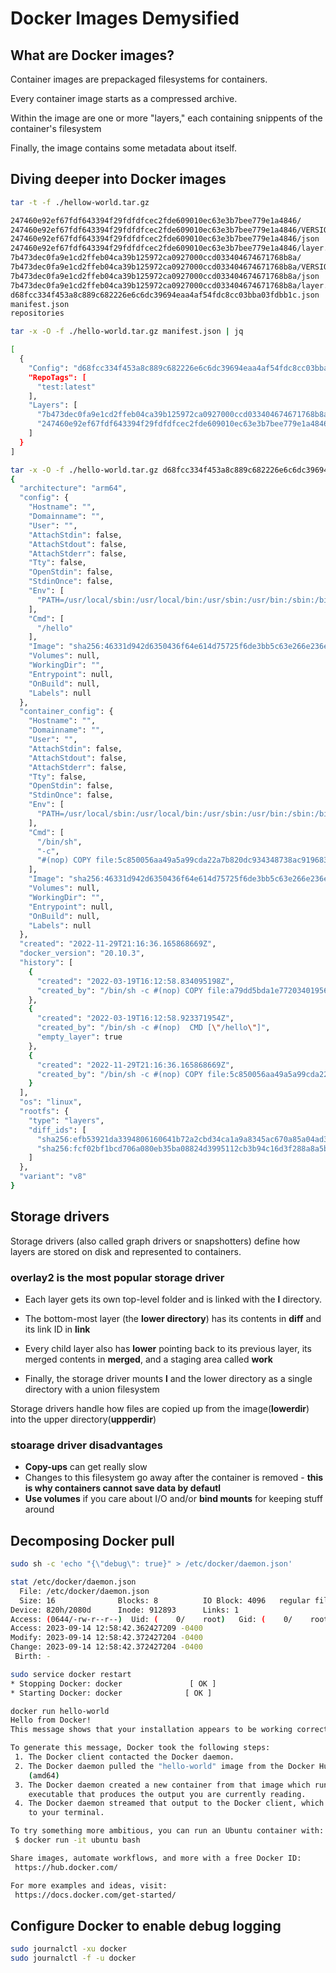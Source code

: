 # Docker Images Demysified

## What are Docker images?

Container images are prepackaged filesystems for containers.

Every container image starts as a compressed archive.

Within the image are one or more "layers," each
    containing snippents of the container's filesystem

Finally, the image contains some metadata about itself.

## Diving deeper into Docker images

```bash
tar -t -f ./hellow-world.tar.gz

247460e92ef67fdf643394f29fdfdfcec2fde609010ec63e3b7bee779e1a4846/
247460e92ef67fdf643394f29fdfdfcec2fde609010ec63e3b7bee779e1a4846/VERSION
247460e92ef67fdf643394f29fdfdfcec2fde609010ec63e3b7bee779e1a4846/json
247460e92ef67fdf643394f29fdfdfcec2fde609010ec63e3b7bee779e1a4846/layer.tar
7b473dec0fa9e1cd2ffeb04ca39b125972ca0927000ccd033404674671768b8a/
7b473dec0fa9e1cd2ffeb04ca39b125972ca0927000ccd033404674671768b8a/VERSION
7b473dec0fa9e1cd2ffeb04ca39b125972ca0927000ccd033404674671768b8a/json
7b473dec0fa9e1cd2ffeb04ca39b125972ca0927000ccd033404674671768b8a/layer.tar
d68fcc334f453a8c889c682226e6c6dc39694eaa4af54fdc8cc03bba03fdbb1c.json
manifest.json
repositories

tar -x -O -f ./hello-world.tar.gz manifest.json | jq

[
  {
    "Config": "d68fcc334f453a8c889c682226e6c6dc39694eaa4af54fdc8cc03bba03fdbb1c.json",
    "RepoTags": [
      "test:latest"
    ],
    "Layers": [
      "7b473dec0fa9e1cd2ffeb04ca39b125972ca0927000ccd033404674671768b8a/layer.tar",
      "247460e92ef67fdf643394f29fdfdfcec2fde609010ec63e3b7bee779e1a4846/layer.tar"
    ]
  }
]

tar -x -O -f ./hello-world.tar.gz d68fcc334f453a8c889c682226e6c6dc39694eaa4af54fdc8cc03bba03fdbb1c.json| jq
{
  "architecture": "arm64",
  "config": {
    "Hostname": "",
    "Domainname": "",
    "User": "",
    "AttachStdin": false,
    "AttachStdout": false,
    "AttachStderr": false,
    "Tty": false,
    "OpenStdin": false,
    "StdinOnce": false,
    "Env": [
      "PATH=/usr/local/sbin:/usr/local/bin:/usr/sbin:/usr/bin:/sbin:/bin"
    ],
    "Cmd": [
      "/hello"
    ],
    "Image": "sha256:46331d942d6350436f64e614d75725f6de3bb5c63e266e236e04389820a234c4",
    "Volumes": null,
    "WorkingDir": "",
    "Entrypoint": null,
    "OnBuild": null,
    "Labels": null
  },
  "container_config": {
    "Hostname": "",
    "Domainname": "",
    "User": "",
    "AttachStdin": false,
    "AttachStdout": false,
    "AttachStderr": false,
    "Tty": false,
    "OpenStdin": false,
    "StdinOnce": false,
    "Env": [
      "PATH=/usr/local/sbin:/usr/local/bin:/usr/sbin:/usr/bin:/sbin:/bin"
    ],
    "Cmd": [
      "/bin/sh",
      "-c",
      "#(nop) COPY file:5c850056aa49a5a99cda22a7b820dc934348738ac919683db00729574acbeb11 in / "
    ],
    "Image": "sha256:46331d942d6350436f64e614d75725f6de3bb5c63e266e236e04389820a234c4",
    "Volumes": null,
    "WorkingDir": "",
    "Entrypoint": null,
    "OnBuild": null,
    "Labels": null
  },
  "created": "2022-11-29T21:16:36.165868669Z",
  "docker_version": "20.10.3",
  "history": [
    {
      "created": "2022-03-19T16:12:58.834095198Z",
      "created_by": "/bin/sh -c #(nop) COPY file:a79dd5bda1e77203401956a93401d3aef45221fc750295a4291896f3386f4f54 in / "
    },
    {
      "created": "2022-03-19T16:12:58.923371954Z",
      "created_by": "/bin/sh -c #(nop)  CMD [\"/hello\"]",
      "empty_layer": true
    },
    {
      "created": "2022-11-29T21:16:36.165868669Z",
      "created_by": "/bin/sh -c #(nop) COPY file:5c850056aa49a5a99cda22a7b820dc934348738ac919683db00729574acbeb11 in / "
    }
  ],
  "os": "linux",
  "rootfs": {
    "type": "layers",
    "diff_ids": [
      "sha256:efb53921da3394806160641b72a2cbd34ca1a9a8345ac670a85a04ad3d0e3507",
      "sha256:fcf02bf1bcd706a080eb35ba08824d3995112cb3b94c16d3f288a8a5bb958dc3"
    ]
  },
  "variant": "v8"
}
```

## Storage drivers

Storage drivers (also called graph drivers or snapshotters) define how layers are stored
    on disk and represented to containers.

### **overlay2** is the most popular storage driver

* Each layer gets its own top-level folder and is linked with the **l** directory.

* The bottom-most layer (the **lower directory**) has its
    contents in **diff** and its link ID in **link**

* Every child layer also has **lower** pointing back
    to its previous layer, its merged contents in
    **merged**, and a staging area called **work**

* Finally, the storage driver mounts **l** and the
    lower directory as a single directory with a union filesystem

Storage drivers handle how files are copied up from the
    image(**lowerdir**) into the upper directory(**uppperdir**)

### **stoarage driver disadvantages**

* **Copy-ups** can get really slow
* Changes to this filesystem go away after the
    container is removed - **this is why containers
    cannot save data by defautl**
* **Use volumes** if you care about I/O and/or
    **bind mounts** for keeping stuff around

## Decomposing Docker pull

```bash
sudo sh -c 'echo "{\"debug\": true}" > /etc/docker/daemon.json'

stat /etc/docker/daemon.json
  File: /etc/docker/daemon.json
  Size: 16              Blocks: 8          IO Block: 4096   regular file
Device: 820h/2080d      Inode: 912893      Links: 1
Access: (0644/-rw-r--r--)  Uid: (    0/    root)   Gid: (    0/    root)
Access: 2023-09-14 12:58:42.362427209 -0400
Modify: 2023-09-14 12:58:42.372427204 -0400
Change: 2023-09-14 12:58:42.372427204 -0400
 Birth: -

sudo service docker restart
* Stopping Docker: docker               [ OK ] 
* Starting Docker: docker              [ OK ] 

docker run hello-world
Hello from Docker!
This message shows that your installation appears to be working correctly.

To generate this message, Docker took the following steps:
 1. The Docker client contacted the Docker daemon.
 2. The Docker daemon pulled the "hello-world" image from the Docker Hub.
    (amd64)
 3. The Docker daemon created a new container from that image which runs the
    executable that produces the output you are currently reading.
 4. The Docker daemon streamed that output to the Docker client, which sent it
    to your terminal.

To try something more ambitious, you can run an Ubuntu container with:
 $ docker run -it ubuntu bash

Share images, automate workflows, and more with a free Docker ID:
 https://hub.docker.com/

For more examples and ideas, visit:
 https://docs.docker.com/get-started/
```

## Configure Docker to enable debug logging

```bash
sudo journalctl -xu docker
sudo journalctl -f -u docker

```

